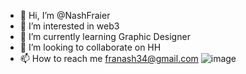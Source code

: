 - 👋 Hi, I’m @NashFraier
- 👀 I’m interested in web3
- 🌱 I’m currently learning Graphic Designer 
- 💞️ I’m looking to collaborate on HH
- 📫 How to reach me franash34@gmail.com
![image](https://github.com/NashFraier/NashFraier/assets/125030367/f91b14a6-630a-4fdd-92cb-ca54a9648bff)


<!---
NashFraier/NashFraier is a ✨ special ✨ repository because its `README.md` (this file) appears on your GitHub profile.
You can click the Preview link to take a look at your changes.
--->
